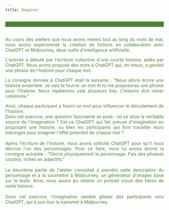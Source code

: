 ```yaml
---
title: Imaginer
---
```

<div style="background-color:#4d8136";margin-bottom:10px><br></div>
<br>
<font color="#4d8136"><p  style="text-align: justify">Au cours des ateliers que nous avons menés tout au long du mois de mai, nous avons expérimenté la création de fictions en collaboration avec ChatGPT et Midjourney, deux outils d'intelligence artificielle.</p>

<p  style="text-align: justify">L'activité a débuté par l'écriture collective d'une courte histoire, aidés par ChatGPT. Nous avons proposé des mots à ChatGPT qui, en retour, a généré une phrase de l'histoire pour chaque mot.</p>

<p  style="text-align: justify">La consigne donnée à ChatGPT était la suivante :
"Nous allons écrire une histoire ensemble. Je vais te fournir un mot et tu me proposeras une phrase pour l'histoire. Nous répéterons cela plusieurs fois. L'histoire doit rester cohérente."</p>

<p  style="text-align: justify">Ainsi, chaque participant a fourni un mot pour influencer le déroulement de l'histoire.
<br>
Dans cet exercice, une question fascinante se pose : où se situe la véritable source de l'imagination ? Est-ce ChatGPT qui fait preuve d'imagination en proposant une histoire, ou bien les participants qui font travailler leurs méninges pour imaginer l'effet potentiel de chaque mot ?
<br><br>
Après l'écriture de l'histoire, nous avons sollicité ChatGPT pour qu'il nous décrive l'un des personnages. Pour ce faire, nous lui avons donné la consigne suivante :
"Décris physiquement le personnage. Fais des phrases courtes, riches en adjectifs."
<br><br>
La deuxième partie de l'atelier consistait à prendre cette description du personnage et à la soumettre à Midjourney, un générateur d'images basé sur le texte. Ainsi, nous avons pu obtenir un portrait visuel des héros de notre histoire.
<br><br>
Dans cet exercice, l'imagination semble glisser des participants vers ChatGPT, qui à son tour la transmet à Midjourney.</p></font>